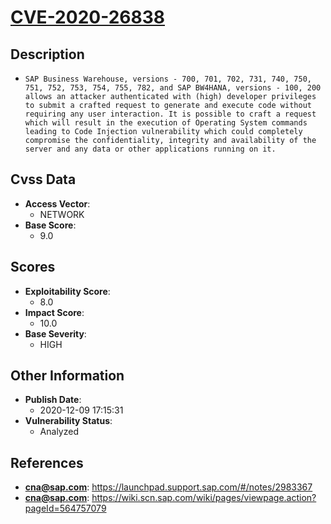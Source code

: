 
# [CVE-2020-26838](https://cve.mitre.org/cgi-bin/cvename.cgi?name=CVE-2020-26838)

## Description

- `SAP Business Warehouse, versions - 700, 701, 702, 731, 740, 750, 751, 752, 753, 754, 755, 782, and SAP BW4HANA, versions - 100, 200 allows an attacker authenticated with (high) developer privileges to submit a crafted request to generate and execute code without requiring any user interaction. It is possible to craft a request which will result in the execution of Operating System commands leading to Code Injection vulnerability which could completely compromise the confidentiality, integrity and availability of the server and any data or other applications running on it.`

## Cvss Data

- **Access Vector**:
  - NETWORK
- **Base Score**:
  - 9.0

## Scores

- **Exploitability Score**:
  - 8.0
- **Impact Score**:
  - 10.0
- **Base Severity**:
  - HIGH

## Other Information

- **Publish Date**:
  - 2020-12-09 17:15:31
- **Vulnerability Status**:
  - Analyzed

## References

- **cna@sap.com**: https://launchpad.support.sap.com/#/notes/2983367
- **cna@sap.com**: https://wiki.scn.sap.com/wiki/pages/viewpage.action?pageId=564757079
